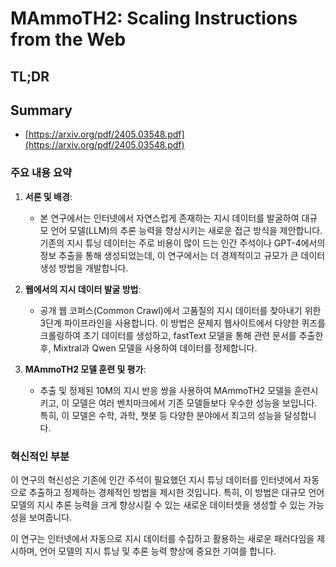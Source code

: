 # MAmmoTH2: Scaling Instructions from the Web
## TL;DR
## Summary
- [https://arxiv.org/pdf/2405.03548.pdf](https://arxiv.org/pdf/2405.03548.pdf)

### 주요 내용 요약

1. **서론 및 배경**:
   - 본 연구에서는 인터넷에서 자연스럽게 존재하는 지시 데이터를 발굴하여 대규모 언어 모델(LLM)의 추론 능력을 향상시키는 새로운 접근 방식을 제안합니다. 기존의 지시 튜닝 데이터는 주로 비용이 많이 드는 인간 주석이나 GPT-4에서의 정보 추출을 통해 생성되었는데, 이 연구에서는 더 경제적이고 규모가 큰 데이터 생성 방법을 개발합니다.

2. **웹에서의 지시 데이터 발굴 방법**:
   - 공개 웹 코퍼스(Common Crawl)에서 고품질의 지시 데이터를 찾아내기 위한 3단계 파이프라인을 사용합니다. 이 방법은 문제지 웹사이트에서 다양한 퀴즈를 크롤링하여 초기 데이터를 생성하고, fastText 모델을 통해 관련 문서를 추출한 후, Mixtral과 Qwen 모델을 사용하여 데이터를 정제합니다.

3. **MAmmoTH2 모델 훈련 및 평가**:
   - 추출 및 정제된 10M의 지시 반응 쌍을 사용하여 MAmmoTH2 모델을 훈련시키고, 이 모델은 여러 벤치마크에서 기존 모델들보다 우수한 성능을 보입니다. 특히, 이 모델은 수학, 과학, 챗봇 등 다양한 분야에서 최고의 성능을 달성합니다.

### 혁신적인 부분
이 연구의 혁신성은 기존에 인간 주석이 필요했던 지시 튜닝 데이터를 인터넷에서 자동으로 추출하고 정제하는 경제적인 방법을 제시한 것입니다. 특히, 이 방법은 대규모 언어 모델의 지시 추론 능력을 크게 향상시킬 수 있는 새로운 데이터셋을 생성할 수 있는 가능성을 보여줍니다.

이 연구는 인터넷에서 자동으로 지시 데이터를 수집하고 활용하는 새로운 패러다임을 제시하며, 언어 모델의 지시 튜닝 및 추론 능력 향상에 중요한 기여를 합니다.
